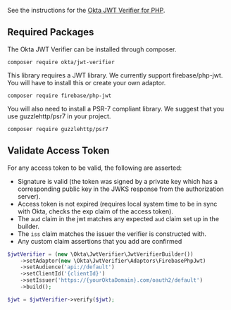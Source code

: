 See the instructions for the [Okta JWT Verifier for PHP](https://github.com/okta/okta-jwt-verifier-php).

## Required Packages

The Okta JWT Verifier can be installed through composer.

```
composer require okta/jwt-verifier
```

This library requires a JWT library. We currently support firebase/php-jwt. You will have to install this or create your own adaptor.

```
composer require firebase/php-jwt
```

You will also need to install a PSR-7 compliant library. We suggest that you use guzzlehttp/psr7 in your project.

```
composer require guzzlehttp/psr7
```

## Validate Access Token

For any access token to be valid, the following are asserted:

- Signature is valid (the token was signed by a private key which has a corresponding public key in the JWKS response from the authorization server).
- Access token is not expired (requires local system time to be in sync with Okta, checks the exp claim of the access token).
- The `aud` claim in the jwt matches any expected `aud` claim set up in the builder.
- The `iss` claim matches the issuer the verifier is constructed with.
- Any custom claim assertions that you add are confirmed

```php
$jwtVerifier = (new \Okta\JwtVerifier\JwtVerifierBuilder())
    ->setAdaptor(new \Okta\JwtVerifier\Adaptors\FirebasePhpJwt)
    ->setAudience('api://default')
    ->setClientId('{clientId}')
    ->setIssuer('https://{yourOktaDomain}.com/oauth2/default')
    ->build();

$jwt = $jwtVerifier->verify($jwt);
```

